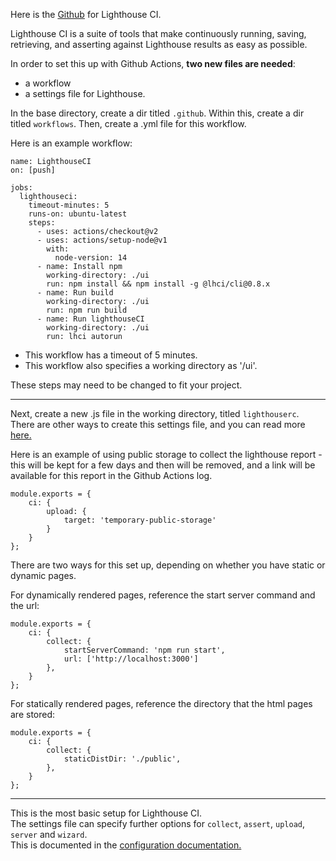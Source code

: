 Here is the [Github](https://github.com/GoogleChrome/lighthouse-ci) for Lighthouse CI.  

Lighthouse CI is a suite of tools that make continuously running, saving, retrieving, and asserting against Lighthouse results as easy as possible.  

In order to set this up with Github Actions, **two new files are needed**:

- a workflow
- a settings file for Lighthouse.

In the base directory, create a dir titled `.github`.
Within this, create a dir titled `workflows`.
Then, create a .yml file for this workflow.

Here is an example workflow: 

```
name: LighthouseCI
on: [push]

jobs:
  lighthouseci:
    timeout-minutes: 5
    runs-on: ubuntu-latest
    steps:
      - uses: actions/checkout@v2
      - uses: actions/setup-node@v1
        with:
          node-version: 14
      - name: Install npm
        working-directory: ./ui
        run: npm install && npm install -g @lhci/cli@0.8.x
      - name: Run build
        working-directory: ./ui
        run: npm run build
      - name: Run lighthouseCI
        working-directory: ./ui
        run: lhci autorun
```
- This workflow has a timeout of 5 minutes.  
- This workflow also specifies a working directory as '/ui'.  

These steps may need to be changed to fit your project.

---
Next, create a new .js file in the working directory, titled `lighthouserc`.  
There are other ways to create this settings file, and you can read more [here.](https://github.com/GoogleChrome/lighthouse-ci/blob/main/docs/configuration.md)

Here is an example of using public storage to collect the lighthouse report - this will be kept for a few days and then will be removed, and a link will be available for this report in the Github Actions log. 

```
module.exports = {
    ci: {
        upload: {
            target: 'temporary-public-storage'
        }
    }
};
```

There are two ways for this set up, depending on whether you have static or dynamic pages.  

For dynamically rendered pages, reference the start server command and the url:

```
module.exports = {
    ci: {
        collect: {
            startServerCommand: 'npm run start',
            url: ['http://localhost:3000']
        },
    }
};
```

For statically rendered pages, reference the directory that the html pages are stored:

```
module.exports = {
    ci: {
        collect: {
            staticDistDir: './public',
        },
    }
};
```
---  

This is the most basic setup for Lighthouse CI.  
The settings file can specify further options for `collect`, `assert`, `upload`, `server` and `wizard`.  
This is documented in the [configuration documentation.](https://github.com/GoogleChrome/lighthouse-ci/blob/main/docs/configuration.md)

